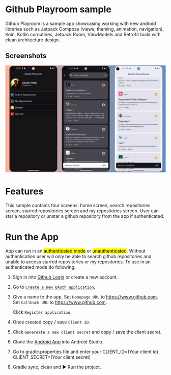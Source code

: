 
Github Playroom sample
==================
Github Playroom is a sample app showcasing working with new android libraries such as Jetpack Compose (views, theming, animation, navigation), Koin, Kotlin coroutines, Jetpack Room, ViewModels and Retrofit build with clean architecture design.

## Screenshots
![Screenshot showing Home screen, Search repos screen and Starred repos screen](docs/Screenshots.png "Screenshot showing Home screen, Search repos screen and Starred repos screen")

# Features
This sample contains four screens: home screen, search repositories screen, starred repositories screen and my repositories screen. User can star a repository or unstar a github repository from the app if authenticated.

# Run the App
App can run in an <mark>authenticated mode</mark> or <mark>unauthenticated</mark>. Without authentication user will only be able to search github repositories and unable to access starred repositories or my repositories. To use in an authenticated mode do following:

1. Sign in into [Github Login](https://github.com/login) or create a new account.
2. Go to [`Create a new OAuth application`](https://github.com/settings/applications/new).
3. Give a name to the app. Set `Homepage URL` to https://www.github.com. Set `Callback URL` to https://www.github.com.

    Click `Register application`.
4. Once created copy / save `Client ID`.
5. Click `Genereate a new client secret` and copy / save the client secret.
6. Clone the [Android App](https://github.com/shyamkp-11/GithubPlayroom) into Android Studio.
7. Go to gradle.properties file and enter your CLIENT_ID=(Your client id)
CLIENT_SECRET=(Your client secret)
8. Gradle sync, clean and ▶️ Run the project.
